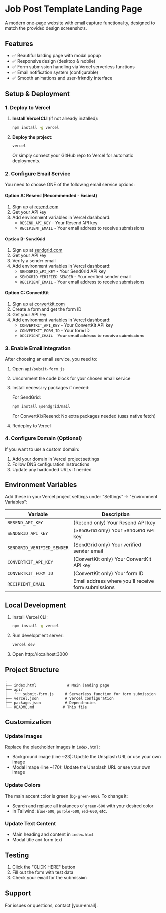 # Job Post Template Landing Page

A modern one-page website with email capture functionality, designed to match the provided design screenshots.

## Features

- ✅ Beautiful landing page with modal popup
- ✅ Responsive design (desktop & mobile)
- ✅ Form submission handling via Vercel serverless functions
- ✅ Email notification system (configurable)
- ✅ Smooth animations and user-friendly interface

## Setup & Deployment

### 1. Deploy to Vercel

1. **Install Vercel CLI** (if not already installed):
   ```bash
   npm install -g vercel
   ```

2. **Deploy the project**:
   ```bash
   vercel
   ```
   
   Or simply connect your GitHub repo to Vercel for automatic deployments.

### 2. Configure Email Service

You need to choose ONE of the following email service options:

#### Option A: Resend (Recommended - Easiest)
1. Sign up at [resend.com](https://resend.com)
2. Get your API key
3. Add environment variables in Vercel dashboard:
   - `RESEND_API_KEY` - Your Resend API key
   - `RECIPIENT_EMAIL` - Your email address to receive submissions

#### Option B: SendGrid
1. Sign up at [sendgrid.com](https://sendgrid.com)
2. Get your API key
3. Verify a sender email
4. Add environment variables in Vercel dashboard:
   - `SENDGRID_API_KEY` - Your SendGrid API key
   - `SENDGRID_VERIFIED_SENDER` - Your verified sender email
   - `RECIPIENT_EMAIL` - Your email address to receive submissions

#### Option C: ConvertKit
1. Sign up at [convertkit.com](https://convertkit.com)
2. Create a form and get the form ID
3. Get your API key
4. Add environment variables in Vercel dashboard:
   - `CONVERTKIT_API_KEY` - Your ConvertKit API key
   - `CONVERTKIT_FORM_ID` - Your form ID
   - `RECIPIENT_EMAIL` - Your email address to receive submissions

### 3. Enable Email Integration

After choosing an email service, you need to:

1. Open `api/submit-form.js`
2. Uncomment the code block for your chosen email service
3. Install necessary packages if needed:
   
   For SendGrid:
   ```bash
   npm install @sendgrid/mail
   ```
   
   For ConvertKit/Resend: No extra packages needed (uses native fetch)

4. Redeploy to Vercel

### 4. Configure Domain (Optional)

If you want to use a custom domain:
1. Add your domain in Vercel project settings
2. Follow DNS configuration instructions
3. Update any hardcoded URLs if needed

## Environment Variables

Add these in your Vercel project settings under "Settings" → "Environment Variables":

| Variable | Description |
|----------|-------------|
| `RESEND_API_KEY` | (Resend only) Your Resend API key |
| `SENDGRID_API_KEY` | (SendGrid only) Your SendGrid API key |
| `SENDGRID_VERIFIED_SENDER` | (SendGrid only) Your verified sender email |
| `CONVERTKIT_API_KEY` | (ConvertKit only) Your ConvertKit API key |
| `CONVERTKIT_FORM_ID` | (ConvertKit only) Your form ID |
| `RECIPIENT_EMAIL` | Email address where you'll receive form submissions |

## Local Development

1. Install Vercel CLI:
   ```bash
   npm install -g vercel
   ```

2. Run development server:
   ```bash
   vercel dev
   ```

3. Open http://localhost:3000

## Project Structure

```
.
├── index.html              # Main landing page
├── api/
│   └── submit-form.js     # Serverless function for form submission
├── vercel.json            # Vercel configuration
├── package.json           # Dependencies
└── README.md             # This file
```

## Customization

### Update Images

Replace the placeholder images in `index.html`:
- Background image (line ~23): Update the Unsplash URL or use your own image
- Modal image (line ~170): Update the Unsplash URL or use your own image

### Update Colors

The main accent color is green (`bg-green-600`). To change it:
- Search and replace all instances of `green-600` with your desired color
- In Tailwind: `blue-600`, `purple-600`, `red-600`, etc.

### Update Text Content

- Main heading and content in `index.html`
- Modal title and form text

## Testing

1. Click the "CLICK HERE" button
2. Fill out the form with test data
3. Check your email for the submission

## Support

For issues or questions, contact [your-email].

